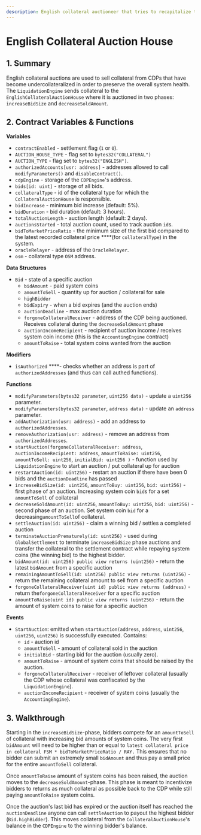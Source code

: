 ```yaml
---
description: English collateral auctioneer that tries to recapitalize the system
---
```


# English Collateral Auction House

## 1. Summary <a id="1-introduction-summary"></a>

English collateral auctions are used to sell collateral from CDPs that have become undercollateralized in order to preserve the overall system health. The `LiquidationEngine` sends collateral to the `EnglishCollateralAuctionHouse` where it is auctioned in two phases: `increaseBidSize` and `decreaseSoldAmount`.

## 2. Contract Variables & Functions <a id="2-contract-details"></a>

**Variables**

* `contractEnabled` - settlement flag \(`1` or `0`\).
* `AUCTION_HOUSE_TYPE` - flag set to `bytes32("COLLATERAL")`
* `AUCTION_TYPE` - flag set to `bytes32("ENGLISH")`.
* `authorizedAccounts[usr: address]` - addresses allowed to call `modifyParameters()` and `disableContract()`.
* `cdpEngine` - storage of the `CDPEngine`'s address.
* `bids[id: uint]` - storage of all bids.
* `collateralType` - id of the collateral type for which the `CollateralAuctionHouse` is responsible.
* `bidIncrease` - minimum bid increase \(default: 5%\).
* `bidDuration` - bid duration \(default: 3 hours\).
* `totalAuctionLength` - auction length \(default: 2 days\).
* `auctionsStarted` - total auction count, used to track auction `id`s.
* `bidToMarketPriceRatio` - the minimum size of the first bid compared to the latest recorded collateral price ****\(for `collateralType`\) in the system.
* `oracleRelayer` - address of the `OracleRelayer`.
* `osm` - collateral type `OSM` address.

**Data Structures**

* `Bid` - state of a specific auction
  * `bidAmount` - paid system coins
  * `amountToSell` - quantity up for auction / collateral for sale
  * `highBidder`
  * `bidExpiry` - when a bid expires \(and the auction ends\)
  * `auctionDeadline` - max auction duration
  * `forgoneCollateralReceiver` - address of the CDP being auctioned. Receives collateral during the `decreaseSoldAmount` phase
  * `auctionIncomeRecipient` - recipient of auction income / receives system coin income \(this is the `AccountingEngine` contract\)
  * `amountToRaise` - total system coins wanted from the auction

**Modifiers**

* `isAuthorized` ****- checks whether an address is part of `authorizedAddresses` \(and thus can call authed functions\).

**Functions**

* `modifyParameters(bytes32 parameter`, `uint256 data)` - update a `uint256` parameter.
* `modifyParameters(bytes32 parameter`, `address data)` - update an `address` parameter.
* `addAuthorization(usr: address)` - add an address to `authorizedAddresses`.
* `removeAuthorization(usr: address)` - remove an address from `authorizedAddresses`.
* `startAuction(forgoneCollateralReceiver: address`, `auctionIncomeRecipient: address`, `amountToRaise: uint256`, `amountToSell: uint256`, `initialBid: uint256 )` - function used by `LiquidationEngine` to start an auction / put collateral up for auction
* `restartAuction(id: uint256)` - restart an auction if there have been 0 bids and the `auctionDeadline` has passed
* `increaseBidSize(id: uint256`, `amountToBuy: uint256`, `bid: uint256)` - first phase of an auction. Increasing system coin `bid`s for a set `amountToSell` of collateral
* `decreaseSoldAmount(id: uint256`, `amountToBuy: uint256`, `bid: uint256)` - second phase of an auction. Set system coin `bid` for a decreasing`amountToSell`of collateral.
* `settleAuction(id: uint256)` - claim a winning bid / settles a completed auction
* `terminateAuctionPrematurely(id: uint256)` - used during `GlobalSettlement` to terminate `increaseBidSize` phase auctions and transfer the collateral to the settlement contract while repaying system coins \(the winning bid\) to the highest bidder.
* `bidAmount(id: uint256) public view returns (uint256)` - return the latest `bidAmount` from a specific auction
* `remainingAmountToSell(id: uint256) public view returns (uint256)` - return the remaining collateral amount to sell from a specific auction
* `forgoneCollateralReceiver(uint id) public view returns (address)` - return the`forgoneCollateralReceiver` for a specific auction
* `amountToRaise(uint id) public view returns (uint256)` - return the amount of system coins to raise for a specific auction

**Events**

* `StartAuction`: emitted when `startAuction(address`, `address`, `uint256`, `uint256`, `uint256)` is successfully executed. Contains:
  * `id` - auction id
  * `amountToSell` - amount of collateral sold in the auction
  * `initialBid` - starting bid for the auction \(usually zero\).
  * `amountToRaise` - amount of system coins that should be raised by the auction.
  * `forgoneCollateralReceiver` - receiver of leftover collateral \(usually the CDP whose collateral was confiscated by the `LiquidationEngine`\).
  * `auctionIncomeRecipient` - receiver of system coins \(usually the `AccountingEngine`\).

## 3. Walkthrough <a id="3-key-mechanisms-and-concepts"></a>

Starting in the `increaseBidSize`-phase, bidders compete for an `amountToSell` of collateral with increasing bid amounts of system coins. The very first `bidAmount` will need to be higher than or equal to `latest collateral price in collateral FSM * bidToMarketPriceRatio / RAY.` This ensures that no bidder can submit an extremely small `bidAmount` and thus pay a small price for the entire `amountToSell` collateral. 

Once `amountToRaise` amount of system coins has been raised, the auction moves to the `decreaseSoldAmount`-phase. This phase is meant to incentivize bidders to returns as much collateral as possible back to the CDP while still paying `amountToRaise` system coins.

Once the auction's last bid has expired or the auction itself has reached the `auctionDeadline` anyone can call `settleAuction` to payout the highest bidder \(`Bid.highBidder`\). This moves collateral from the `CollateralAuctionHouse`'s balance in the `CDPEngine` to the winning bidder's balance.

